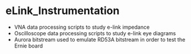 # eLink_Instrumentation

- VNA data processing scripts to study e-link impedance
- Oscilloscope data processing scripts to study e-link eye diagrams
- Aurora bitstream used to emulate RD53A bitstream in order to test the Ernie board 

